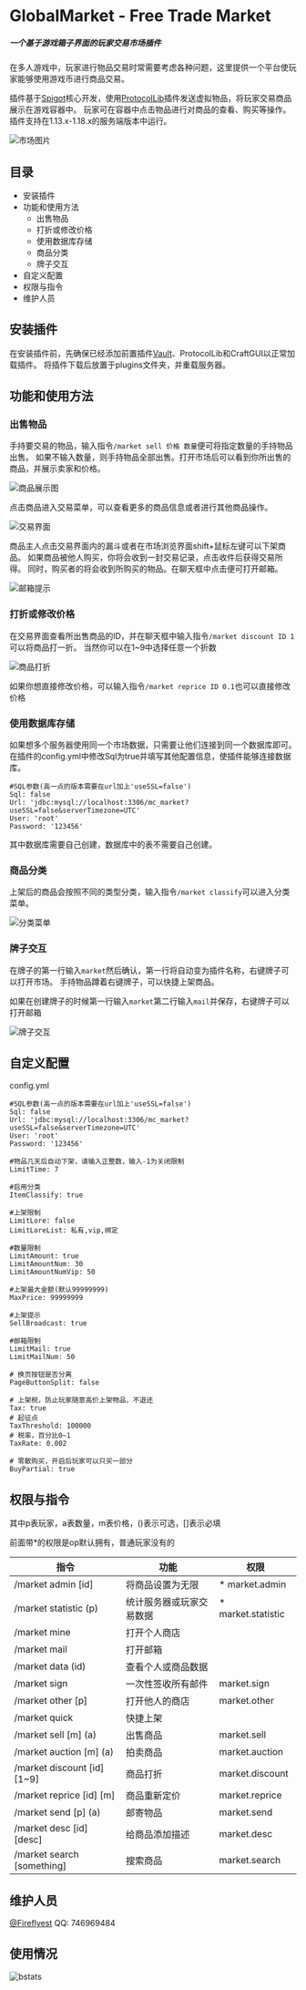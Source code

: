 # GlobalMarket - Free Trade Market
##### 一个基于游戏箱子界面的玩家交易市场插件
在多人游戏中，玩家进行物品交易时常需要考虑各种问题，这里提供一个平台使玩家能够使用游戏币进行商品交易。

插件基于[Spigot](https://www.spigotmc.org/)核心开发，使用[ProtocolLib](https://www.spigotmc.org/resources/protocollib.1997/)插件发送虚拟物品，将玩家交易商品展示在游戏容器中。
玩家可在容器中点击物品进行对商品的查看、购买等操作。
插件支持在1.13.x-1.18.x的服务端版本中运行。

![市场图片](https://attachment.mcbbs.net/data/myattachment/forum/202007/31/182901yqwqs5dz50qwdxw6.png.thumb.jpg)

## 目录
* 安装插件
* 功能和使用方法
  * 出售物品
  * 打折或修改价格
  * 使用数据库存储
  * 商品分类
  * 牌子交互
* 自定义配置
* 权限与指令
* 维护人员

## 安装插件
在安装插件前，先确保已经添加前置插件[Vault](https://www.spigotmc.org/resources/vault.34315/)、ProtocolLib和CraftGUI以正常加载插件。
将插件下载后放置于plugins文件夹，并重载服务器。
## 功能和使用方法
### 出售物品
手持要交易的物品，输入指令`/market sell 价格 数量`便可将指定数量的手持物品出售。
如果不输入数量，则手持物品全部出售。打开市场后可以看到你所出售的商品，并展示卖家和价格。

![商品展示图](https://attachment.mcbbs.net/data/myattachment/forum/202007/31/175812urwsuvuwutstzdqt.png.thumb.jpg)

点击商品进入交易菜单，可以查看更多的商品信息或者进行其他商品操作。

![交易界面](https://attachment.mcbbs.net/data/myattachment/forum/202010/19/124911mdnz42u20voy4idu.png.thumb.jpg)

商品主人点击交易界面内的漏斗或者在市场浏览界面shift+鼠标左键可以下架商品。
如果商品被他人购买，你将会收到一封交易记录，点击收件后获得交易所得。
同时，购买者的将会收到所购买的物品。在聊天框中点击便可打开邮箱。

![邮箱提示](https://attachment.mcbbs.net/data/myattachment/forum/202007/31/180225nq88dslnd8y3hlhh.png.thumb.jpg)

### 打折或修改价格
在交易界面查看所出售商品的ID，并在聊天框中输入指令`/market discount ID 1`可以将商品打一折。
当然你可以在1~9中选择任意一个折数

![商品打折](https://attachment.mcbbs.net/data/myattachment/forum/202007/31/182625malxl2u27rpu9zpz.png.thumb.jpg)

如果你想直接修改价格，可以输入指令`/market reprice ID 0.1`也可以直接修改价格

### 使用数据库存储
如果想多个服务器使用同一个市场数据，只需要让他们连接到同一个数据库即可。
在插件的config.yml中修改Sql为true并填写其他配置信息，使插件能够连接数据库。
```
#SQL参数(高一点的版本需要在url加上'useSSL=false')
Sql: false
Url: 'jdbc:mysql://localhost:3306/mc_market?useSSL=false&serverTimezone=UTC'
User: 'root'
Password: '123456'
```
其中数据库需要自己创建，数据库中的表不需要自己创建。

### 商品分类
上架后的商品会按照不同的类型分类，输入指令`/market classify`可以进入分类菜单。

![分类菜单](https://attachment.mcbbs.net/data/myattachment/forum/202008/01/122459l77ossso9ncm24bf.png.thumb.jpg)

### 牌子交互
在牌子的第一行输入`market`然后确认，第一行将自动变为插件名称，右键牌子可以打开市场。
手持物品蹲着右键牌子，可以快捷上架商品。

如果在创建牌子的时候第一行输入`market`第二行输入`mail`并保存，右键牌子可以打开邮箱

![牌子交互](https://attachment.mcbbs.net/data/myattachment/forum/202008/29/112613bgdpi3ttif3w9pd2.png.thumb.jpg)

## 自定义配置
config.yml
```
#SQL参数(高一点的版本需要在url加上'useSSL=false')
Sql: false
Url: 'jdbc:mysql://localhost:3306/mc_market?useSSL=false&serverTimezone=UTC'
User: 'root'
Password: '123456'

#物品几天后自动下架，请输入正整数，输入-1为关闭限制
LimitTime: 7

#启用分类
ItemClassify: true

#上架限制
LimitLore: false
LimitLoreList: 私有,vip,绑定

#数量限制
LimitAmount: true
LimitAmountNum: 30
LimitAmountNumVip: 50

#上架最大金额(默认99999999)
MaxPrice: 99999999

#上架提示
SellBroadcast: true

#邮箱限制
LimitMail: true
LimitMailNum: 50

# 换页按钮是否分离
PageButtonSplit: false

# 上架税，防止玩家随意高价上架物品，不退还
Tax: true
# 起征点
TaxThreshold: 100000
# 税率，百分比0~1
TaxRate: 0.002

# 零散购买，开启后玩家可以只买一部分
BuyPartial: true
```

## 权限与指令
其中p表玩家，a表数量，m表价格，()表示可选，[]表示必填

前面带*的权限是op默认拥有，普通玩家没有的

| 指令                          | 功能           | 权限                 |
|-----------------------------|--------------|--------------------|
| /market admin [id]          | 将商品设置为无限     | * market.admin     |
| /market statistic (p)       | 统计服务器或玩家交易数据 | * market.statistic |
| /market mine                | 打开个人商店       |                    |
| /market mail                | 打开邮箱         |                    |
| /market data (id)           | 查看个人或商品数据    |                    |
| /market sign                | 一次性签收所有邮件    | market.sign        |
| /market other [p]           | 打开他人的商店      | market.other       |
| /market quick               | 快捷上架         |                    |
| /market sell [m] (a)        | 出售商品         | market.sell        |
| /market auction [m] (a)     | 拍卖商品         | market.auction     |
| /market discount [id] [1~9] | 商品打折         | market.discount    |
| /market reprice [id] [m]    | 商品重新定价       | market.reprice     |
| /market send [p] (a)        | 邮寄物品         | market.send        |
| /market desc [id] [desc]    | 给商品添加描述      | market.desc        |
| /market search [something]  | 搜索商品         | market.search      |

## 维护人员
[@Fireflyest](https://github.com/Fireflyest) QQ: 746969484

## 使用情况
![bstats](https://bstats.org/signatures/bukkit/GlobalMarket.svg)
